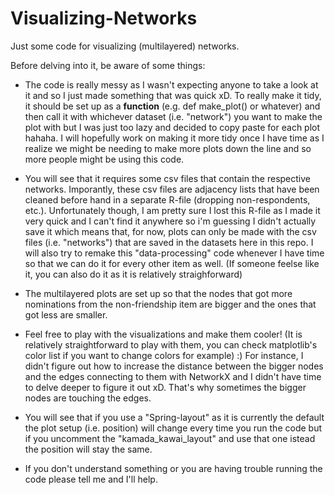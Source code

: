 # Visualizing-Networks

Just some code for visualizing (multilayered) networks. 

Before delving into it, be aware of some things: 

- The code is really messy as I wasn't expecting anyone to take a look at it and so I just made something that was quick xD. To really make it tidy, it should be set up as a **function** (e.g. def make_plot() or whatever) and then call it with whichever dataset (i.e. "network") you want to make the plot with but I was just too lazy and decided to copy paste for each plot hahaha. I will hopefully work on making it more tidy once I have time as I realize we might be needing to make more plots down the line and so more people might be using this code.

- You will see that it requires some csv files that contain the respective networks. Imporantly, these csv files are adjacency lists that have been cleaned before hand in a separate R-file (dropping non-respondents, etc.). Unfortunately though, I am pretty sure I lost this R-file as I made it very quick and I can't find it anywhere so i'm guessing I didn't actually save it which means that, for now, plots can only be made with the csv files (i.e. "networks") that are saved in the datasets here in this repo. I will also try to remake this "data-processing" code whenever I have time so that we can do it for every other item as well. (If someone feelse like it, you can also do it as it is relatively straighforward)

- The multilayered plots are set up so that the nodes that got more nominations from the non-friendship item are bigger and the ones that got less are smaller. 

- Feel free to play with the visualizations and make them cooler! (It is relatively straightforward to play with them, you can check matplotlib's color list if you want to change colors for example) :) For instance, I didn't figure out how to increase the distance between the bigger nodes and the edges connecting to them with NetworkX and I didn't have time to delve deeper to figure it out xD. That's why sometimes the bigger nodes are touching the edges.

- You will see that if you use a "Spring-layout" as it is currently the default the plot setup (i.e. position) will change every time you run the code but if you uncomment the "kamada_kawai_layout" and use that one istead the position will stay the same.

- If you don't understand something or you are having trouble running the code please tell me and I'll help.
